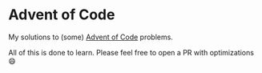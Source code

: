 # Advent of Code

My solutions to (some) [Advent of Code](https://adventofcode.com/) problems.

All of this is done to learn. Please feel free to open a PR with optimizations :smile:
